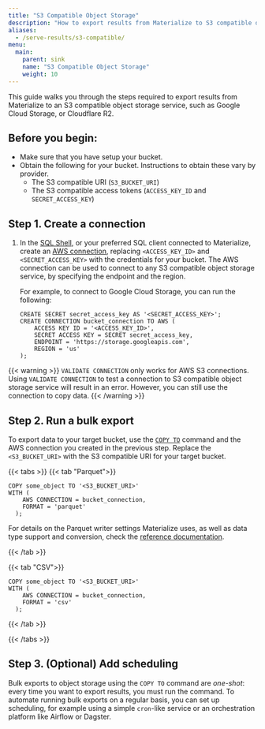 ```yaml
---
title: "S3 Compatible Object Storage"
description: "How to export results from Materialize to S3 compatible object storage"
aliases:
  - /serve-results/s3-compatible/
menu:
  main:
    parent: sink
    name: "S3 Compatible Object Storage"
    weight: 10
---
```


This guide walks you through the steps required to export results from
Materialize to an S3 compatible object storage service, such as Google
Cloud Storage, or Cloudflare R2.

## Before you begin:
- Make sure that you have setup your bucket.
- Obtain the following for your bucket. Instructions to obtain these vary by provider.
  - The S3 compatible URI (`S3_BUCKET_URI`)
  - The S3 compatible access tokens (`ACCESS_KEY_ID` and `SECRET_ACCESS_KEY`)

## Step 1. Create a connection

1. In the [SQL Shell](https://console.materialize.com/), or your preferred SQL
   client connected to Materialize, create an [AWS connection](/sql/create-connection/#aws),
   replacing `<ACCESS_KEY_ID>` and  `<SECRET_ACCESS_KEY>` with the credentials for your bucket. The AWS
   connection can be used to connect to any S3 compatible object storage service, by specifying the endpoint and the region. 

   For example, to connect to Google Cloud Storage, you can run the following:

    ```mzsql
    CREATE SECRET secret_access_key AS '<SECRET_ACCESS_KEY>';
    CREATE CONNECTION bucket_connection TO AWS (
        ACCESS KEY ID = '<ACCESS_KEY_ID>',
        SECRET ACCESS KEY = SECRET secret_access_key,
        ENDPOINT = 'https://storage.googleapis.com',
        REGION = 'us'
    );
    ```

{{< warning >}}
  `VALIDATE CONNECTION` only works for AWS S3 connections. Using `VALIDATE CONNECTION` to test a connection to S3 compatible object storage service will result in an error. However, you can still use the connection to copy data.
{{< /warning >}}

## Step 2. Run a bulk export

To export data to your target bucket, use the [`COPY TO`](/sql/copy-to/#copy-to-s3)
command and the AWS connection you created in the previous step. Replace the `<S3_BUCKET_URI>`
with the S3 compatible URI for your target bucket.

{{< tabs >}}
{{< tab "Parquet">}}

```mzsql
COPY some_object TO '<S3_BUCKET_URI>'
WITH (
    AWS CONNECTION = bucket_connection,
    FORMAT = 'parquet'
  );
```

For details on the Parquet writer settings Materialize uses, as well as data
type support and conversion, check the [reference documentation](/sql/copy-to/#copy-to-s3-parquet).

{{< /tab >}}

{{< tab "CSV">}}

```mzsql
COPY some_object TO '<S3_BUCKET_URI>'
WITH (
    AWS CONNECTION = bucket_connection,
    FORMAT = 'csv'
  );
```

{{< /tab >}}

{{< /tabs >}}

## Step 3. (Optional) Add scheduling

Bulk exports to object storage using the `COPY TO` command are _one-shot_: every time
you want to export results, you must run the command. To automate running bulk
exports on a regular basis, you can set up scheduling, for example using a
simple `cron`-like service or an orchestration platform like Airflow or
Dagster.